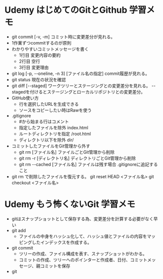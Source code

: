 # Udemy はじめてのGitとGithub 学習メモ

- git commit [-v, -m] 
    コミット時に変更差分が見れる。
- 1作業ずつcommitするのが原則
- わかりやすいコミットメッセージを書く
    - 1行目 変更内容の要約
    - 2行目 空行
    - 3行目 変更理由
- git log [-p, --oneline, -n 3] [ファイル名の指定]
    commit履歴が見れる。
- git status
    現在の状況を確認
- git diff [--staged] 
    ワークツリーとステージングとの変更差分を見れる。
    --stagedを付けるとステージングとローカルリポジトリとの変更差分。
- GitHub使い方
    - 行を選択したURLを生成できる
    - ソースをコピーしたい時はRawを使う
- .gitignore
    - #から始まる行はコメント
    - 指定したファイルを除外
        index.html
    - ルートディレクトリを指定
        /root.html
    - ディレクトリ以下を除外
        dir/
- コミットしたファイルをGit管理から外す
    - git rm [ファイル名]
        ファイルごとGit管理から削除
    - git rm -r [ディレクトリ名]
        ディレクトリごとGit管理から削除
    - git rm --cached [ファイル名]
        ファイルは残す場合
        .gitignoreに追記すること
- git rm で削除したファイルを復元する。
    git reset HEAD <ファイル名>
    git checkout <ファイル名>

# Udemy もう怖くないGit 学習メモ

- gitはスナップショットとして保存する為、変更差分を計算する必要がなく早い
- git add
    - ファイルの中身をハッシュ化して、ハッシュ値とファイルの内容をマッピングしたインデックスを作成する。
- git commit
    - ツリーの作成、ファイル構成を表す、スナップショットがわかる。
    - コミットの作成、ツリーへのポインターと作成者、日付、コミットメッセージ、親コミットを保存
- git 

